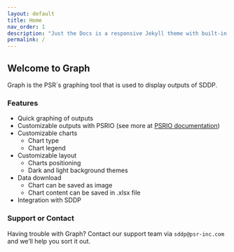 ```yaml
---
layout: default
title: Home
nav_order: 1
description: "Just the Docs is a responsive Jekyll theme with built-in search that is easily customizable and hosted on GitHub Pages."
permalink: /
---
```


## Welcome to Graph

Graph is the PSR`s graphing tool that is used to display outputs of SDDP.

### Features

* Quick graphing of outputs
* Customizable outputs with PSRIO (see more at [PSRIO documentation](psrio.psr-inc.com))
* Customizable charts
  * Chart type
  * Chart legend
* Customizable layout
  * Charts positioning
  * Dark and light background themes
* Data download
  * Chart can be saved as image
  * Chart content can be saved in .xlsx file
* Integration with SDDP

### Support or Contact

Having trouble with Graph? Contact our support team via `sddp@psr-inc.com` and we’ll help you sort it out.

